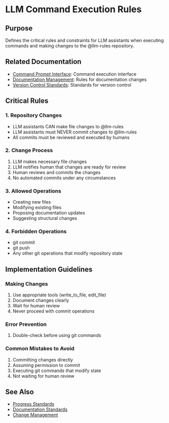 # LLM Command Execution Rules

## Purpose
Defines the critical rules and constraints for LLM assistants when executing commands and making changes to the @llm-rules repository.

## Related Documentation
- [Command Prompt Interface](../../cascade/commands/core/cp.md): Command execution interface
- [Documentation Management](../../cascade/documentation-management.md): Rules for documentation changes
- [Version Control Standards](version-control-standards.md): Standards for version control

## Critical Rules

### 1. Repository Changes
- LLM assistants CAN make file changes to @llm-rules
- LLM assistants must NEVER commit changes to @llm-rules
- All commits must be reviewed and executed by humans

### 2. Change Process
1. LLM makes necessary file changes
2. LLM notifies human that changes are ready for review
3. Human reviews and commits the changes
4. No automated commits under any circumstances

### 3. Allowed Operations
- Creating new files
- Modifying existing files
- Proposing documentation updates
- Suggesting structural changes

### 4. Forbidden Operations
- git commit
- git push
- Any other git operations that modify repository state

## Implementation Guidelines

### Making Changes
1. Use appropriate tools (write_to_file, edit_file)
2. Document changes clearly
3. Wait for human review
4. Never proceed with commit operations

### Error Prevention
1. Double-check before using git commands

### Common Mistakes to Avoid
1. Committing changes directly
2. Assuming permission to commit
3. Executing git commands that modify state
4. Not waiting for human review

## See Also
- [Progress Standards](progress-standards.md)
- [Documentation Standards](documentation-standards.md)
- [Change Management](change-management.md)
